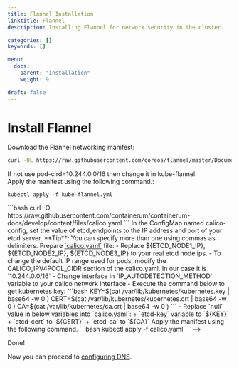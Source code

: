 ```yaml
---
title: Flannel Installation
linktitle: Flannel
description: Installing Flannel for network security in the cluster.

categories: []
keywords: []

menu:
  docs:
    parent: "installation"
    weight: 9

draft: false
---
```


# Install Flannel


Download the Flannel networking manifest:

```bash
curl -OL https://raw.githubusercontent.com/coreos/flannel/master/Documentation/kube-flannel.yml
```

If not use pod-cird=10.244.0.0/16 then change it in kube-flannel.  
Apply the manifest using the following command.:

```
kubectl apply -f kube-flannel.yml
```

<!--
# Install Calico

### Installing with the etcd datastore

If your cluster has RBAC enabled, execute the following command to configure the roles and bindings that Calico requires.

```bash
kubectl apply -f https://docs.projectcalico.org/v3.1/getting-started/kubernetes/installation/rbac.yaml
```

**Note**: You can also view the manifest in your browser.

Download the Calico networking manifest for etcd.

<-- (TODO): change develop branch to master in link --!>

```bash
curl -O https://raw.githubusercontent.com/containerum/containerum-docs/develop/content/files/calico.yaml
```

In the ConfigMap named calico-config, set the value of etcd_endpoints to the IP address and port of your etcd server.

**Tip**: You can specify more than one using commas as delimiters.

Prepare <a href="/files/calico.yaml" target="_blank">`calico.yaml`</a> file:

- Replace ${ETCD_NODE1_IP}, ${ETCD_NODE2_IP}, ${ETCD_NODE3_IP} to your real etcd node ips.
- To change the default IP range used for pods, modify the CALICO_IPV4POOL_CIDR section of the calico.yaml. In our case it is `10.244.0.0/16`
- Change interface in `IP_AUTODETECTION_METHOD` variable to your calico network interface
- Execute the command below to get kubernetes key:

```bash
KEY=$(cat /var/lib/kubernetes/kubernetes.key | base64 -w 0 )
CERT=$(cat /var/lib/kubernetes/kubernetes.crt | base64 -w 0 )
CA=$(cat /var/lib/kubernetes/ca.crt | base64 -w 0 )
```

- Replace `null` value in below variables into `calico.yaml`:
    + `etcd-key` variable to `${KEY}`
    + `etcd-cert` to `${CERT}`
    + `etcd-ca` to `${CA}`

Apply the manifest using the following command.

```bash
kubectl apply -f calico.yaml
```
-->

Done!

Now you can proceed to [configuring DNS](/kubernetes/installation/9dns).
